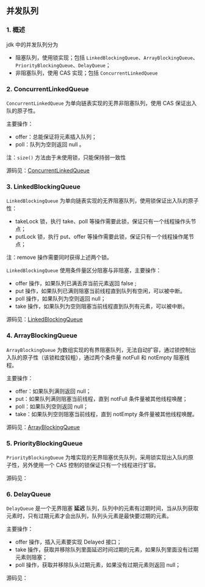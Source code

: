 ## 并发队列

### 1. 概述

jdk 中的并发队列分为

- 阻塞队列，使用锁实现；包括 `LinkedBlockingQueue`、`ArrayBlockingQueue`、`PriorityBlockingQueue`、`DelayQueue`；
- 非阻塞队列，使用 CAS 实现；包括 `ConcurrentLinkedQueue`



### 2. ConcurrentLinkedQueue

`ConcurrentLinkedQueue` 为单向链表实现的无界非阻塞队列，使用 CAS 保证出入队的原子性。

主要操作：

- offer：总能保证将元素插入队列；
- poll：队列为空则返回 null 。

注：`size()` 方法由于未使用锁，只能保持弱一致性

源码见：<a href="../../jdk源码/util/JUC/ConcurrentLinkedQueue.md">ConcurrentLinkedQueue</a>



### 3. LinkedBlockingQueue

`LinkedBlockingQueue` 为单向链表实现的无界阻塞队列，使用锁保证出入队的原子性：

- takeLock 锁，执行 take、poll 等操作需要此锁，保证只有一个线程操作头节点；
- putLock 锁，执行 put、offer 等操作需要此锁，保证只有一个线程操作尾节点；

注：remove 操作需要同时获得上述两个锁。

`LinkedBlockingQueue` 使用条件量区分阻塞与非阻塞，主要操作：

- offer 操作，如果队列已满丢弃当前元素返回 false ;
- put 操作，如果队列已满则阻塞当前线程直到队列有空闲，可以被中断。
- poll 操作，如果队列为空则返回 null；
- take 操作，如果队列为空则阻塞当前线程直到队列有元素，可以被中断。

源码见：<a href="../../jdk源码/util/JUC/LinkedBlockingQueue.md">LinkedBlockingQueue</a>



### 4. ArrayBlockingQueue

`ArrayBlockingQueue` 为数组实现的有界阻塞队列，无法自动扩容，通过锁控制出入队的原子性（该锁粒度较粗），通过两个条件量 notFull 和 notEmpty 阻塞线程。

主要操作：

- offer：如果队列满则返回 null；
- put：如果队列满则阻塞当前线程，直到 notFull 条件量被其他线程唤醒；
- poll：如果队列空则返回 null；
- take：如果队列空则阻塞当前线程，直到 notEmpty 条件量被其他线程唤醒。

源码见：<a href="../../jdk源码/util/JUC/ArrayBlockingQueue.md">ArrayBlockingQueue</a>



### 5. PriorityBlockingQueue

`PriorityBlockingQueue` 为堆实现的无界阻塞优先队列，采用锁实现出入队的原子性，另外使用一个 CAS 控制的锁保证只有一个线程进行扩容。

源码见： 



### 6. DelayQueue

`DelayQueue` 是一个无界阻塞 **延迟** 队列，队列中的元素有过期时间，当从队列获取元素时，只有过期元素才会出队列，队列头元素是最快要过期的元素。

主要操作：

- offer 操作，插入元素要实现 Delayed 接口；
- take 操作，获取并移除队列里面延迟时间过期的元素，如果队列里面没有过期元素则阻塞；
- poll 操作，获取并移除队头过期元素，如果没有过期元素则返回 null；

源码见：

